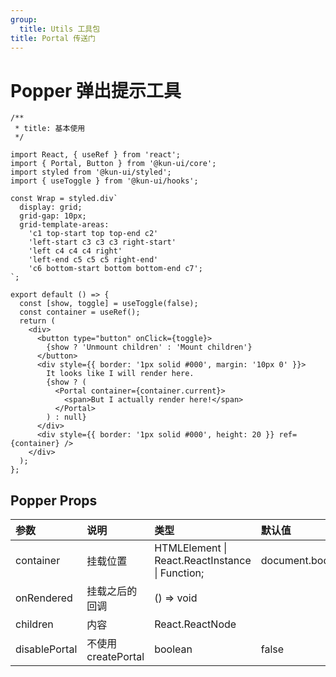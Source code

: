 ```yaml
---
group:
  title: Utils 工具包
title: Portal 传送门
---
```


# Popper 弹出提示工具

```tsx
/**
 * title: 基本使用
 */

import React, { useRef } from 'react';
import { Portal, Button } from '@kun-ui/core';
import styled from '@kun-ui/styled';
import { useToggle } from '@kun-ui/hooks';

const Wrap = styled.div`
  display: grid;
  grid-gap: 10px;
  grid-template-areas:
    'c1 top-start top top-end c2'
    'left-start c3 c3 c3 right-start'
    'left c4 c4 c4 right'
    'left-end c5 c5 c5 right-end'
    'c6 bottom-start bottom bottom-end c7';
`;

export default () => {
  const [show, toggle] = useToggle(false);
  const container = useRef();
  return (
    <div>
      <button type="button" onClick={toggle}>
        {show ? 'Unmount children' : 'Mount children'}
      </button>
      <div style={{ border: '1px solid #000', margin: '10px 0' }}>
        It looks like I will render here.
        {show ? (
          <Portal container={container.current}>
            <span>But I actually render here!</span>
          </Portal>
        ) : null}
      </div>
      <div style={{ border: '1px solid #000', height: 20 }} ref={container} />
    </div>
  );
};
```

## Popper Props

| 参数 | 说明 | 类型 | 默认值 |
| :-- | :-- | :-- | :-- |
| container | 挂载位置 | HTMLElement \| React.ReactInstance \| Function; | document.body |
| onRendered | 挂载之后的回调 | () => void |
| children | 内容 | React.ReactNode |  |
| disablePortal | 不使用 createPortal | boolean | false |
